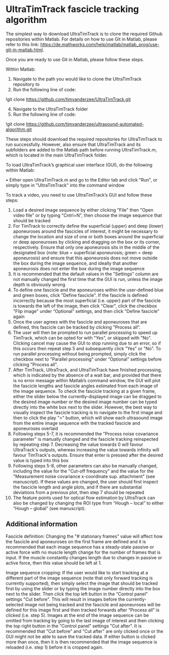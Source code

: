 # UltraTimTrack fascicle tracking algorithm
The simplest way to download UltraTimTrack is to clone the required Github repositories within Matlab. For details on how to use Git in Matlab, please refer to this link: https://de.mathworks.com/help/matlab/matlab_prog/use-git-in-matlab.html. 

Once you are ready to use Git in Matlab, please follow these steps. 

Within Matlab:
1.	Navigate to the path you would like to clone the UltraTimTrack repository to 
2.	Run the following line of code:
   
!git clone https://github.com/timvanderzee/UltraTimTrack.git

4.	Navigate to the UltraTimTrack folder 
5.	Run the following line of code:
   
!git clone https://github.com/timvanderzee/ultrasound-automated-algorithm.git

These steps should download the required repositories for UltraTimTrack to run successfully. However, also ensure that UltraTimTrack and its subfolders are added to the Matlab path before running UltraTimTrack.m, which is located in the main UltraTimTrack folder.

To load UltraTimTrack’s graphical user interface (GUI), do the following within Matlab:

•	Either open UltraTimTrack.m and go to the Editor tab and click "Run", or simply type in "UltraTimTrack" into the command window

To track a video, you need to use UltraTimTrack’s GUI and follow these steps:
1.	Load a desired image sequence by either clicking "File" then "Open video file" or by typing "Cntrl+N", then choose the image sequence that should be tracked
2.	For TimTrack to correctly define the superficial (upper) and deep (lower) aponeuroses around the fascicles of interest, it might be necessary to change the location and size of one or both boxes around the superficial or deep aponeuroses by clicking and dragging on the box or its corner, respectively. Ensure that only one aponeurosis sits in the middle of the designated box (note: blue = superficial aponeurosis; green = deep aponeurosis) and ensure that this aponeurosis does not move outside the box during the image sequence, and ideally that another aponeurosis does not enter the box during the image sequence
3.	It is recommended that the default values in the "Settings" column are not manually changed the first time that the GUI is run, unless the image depth is obviously wrong
4.	To define one fascicle and the aponeuroses within the user-defined blue and green boxes, click "Define fascicle". If the fascicle is defined incorrectly because the most superficial (i.e. upper) part of the fascicle is towards the left of the image, then click "Clear", click the checkbox "Flip image" under “Optional” settings, and then click "Define fascicle" again
5.	Once the user agrees with the fascicle and aponeuroses that are defined, this fascicle can be tracked by clicking "Process all”.
6.	The user will then be prompted to run parallel processing to speed up TimTrack, which can be opted for with "Yes", or skipped with "No". Clicking cancel may cause the GUI to stop running due to an error, so if this occurs then repeat step 5 and subsequently click "Yes" or "No". To run parallel processing without being prompted, simply click the checkbox next to "Parallel processing" under “Optional” settings before clicking "Process all".
7.	After TimTrack, UltraTrack, and UltraTimTrack have finished processing, which is indicated by the absence of a wait bar, and provided that there is no error message within Matlab’s command window, the GUI will plot the fascicle lengths and fascicle angles estimated from each image of the image sequence. To check the fascicle tracking at a given frame, either the slider below the currently-displayed image can be dragged to the desired image number or the desired image number can be typed directly into the white box next to the slider. However, the best way to visually inspect the fascicle tracking is to navigate to the first image and then to click the play ">" button, which will show each ultrasound image from the entire image sequence with the tracked fascicle and aponeuroses overlaid 
8.	Following steps 5-7, it is recommended the "Process noise covariance parameter" is manually changed and the fascicle tracking reinspected by repeating step 7. Decreasing the value towards 0 will favour UltraTrack's outputs, whereas increasing the value towards infinity will favour TimTrack's outputs.  Ensure that enter is pressed after the desired value is typed into this box
9.	Following steps 5-8, other parameters can also be manually changed, including the value for the "Cut-off frequency" and the value for the "Measurement noise covariance x-coordinate sup. attachment"  (see manuscript). If these values are changed, the user should first inspect the fascicle length and angle plots, and if there are substantial deviations from a previous plot, then step 7 should be repeated 
10.	The feature points used for optical flow estimation by UltraTrack can also be changed by changing the ROI type from “Hough – local” to either “Hough – global” (see manuscript).  

## Additional information

Fascicle definition: Changing the "# stationary frames" value will affect how the fascicle and aponeuroses on the first frame are defined and it is recommended that each image sequence has a steady-state passive or active force with no muscle length change for the number of frames that is input. If the muscle constantly changes length due to changes in passive or active force, then this value should be left at 1. 

Image sequence cropping: If the user would like to start tracking at a different part of the image sequence (note that only forward tracking is currently supported), then simply select the image that should be tracked first by using the slider or by typing the image number directly into the box next to the slider. Then click the top left button in the “Control panel” settings "Cut before". This will result in images before the currently-selected image not being tracked and the fascicle and aponeuroses will be defined for this image first and then tracked forwards after “Process all” is clicked (i.e. step 5). Images at the end of the image sequence can be omitted from tracking by going to the last image of interest and then clicking the top right button in the “Control panel” settings "Cut after". It is recommended that "Cut before" and "Cut after" are only clicked once or the GUI might not be able to save the tracked data. If either button is clicked more than once, then it is then recommended that the image sequence is reloaded (i.e. step 1) before it is cropped again. 

